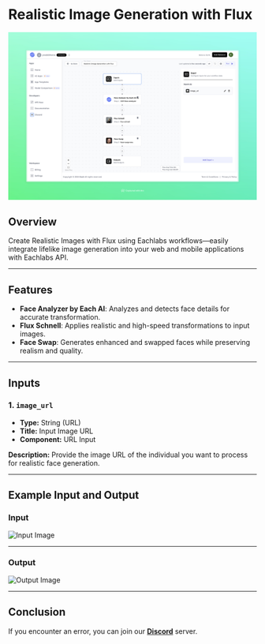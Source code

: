 # Realistic Image Generation with Flux

<img src="images/realistic-image-generation-with-flux-full.jpeg" alt="Realistic Image Generation with Flux"/>

## Overview

Create Realistic Images with Flux using Eachlabs workflows—easily integrate lifelike image generation into your web and mobile applications with Eachlabs API.

---

## Features

- **Face Analyzer by Each AI**: Analyzes and detects face details for accurate transformation.  
- **Flux Schnell**: Applies realistic and high-speed transformations to input images.  
- **Face Swap**: Generates enhanced and swapped faces while preserving realism and quality.  

---

## Inputs

### 1. `image_url`  
- **Type:** String (URL)  
- **Title:** Input Image URL  
- **Component:** URL Input  

**Description:** Provide the image URL of the individual you want to process for realistic face generation.  

---

## Example Input and Output

### Input  

<img src="https://storage.googleapis.com/magicpoint/models/women.png" alt="Input Image" alt="Input Image" width="250"/>  

---

### Output  

<img src="https://storage.googleapis.com/magicpoint/github-outputs/realistic-image-generation-with-flux-output.webp" alt="Output Image" width="250"/>  

---

## Conclusion

If you encounter an error, you can join our <b><a href="https://discord.com/invite/yzZD4ZxBPt" target="_blank">Discord</a></b> server.
